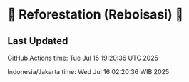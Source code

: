 
# 🌳 Reforestation (Reboisasi) 🌲

## Last Updated

GitHub Actions time: Tue Jul 15 19:20:36 UTC 2025

Indonesia/Jakarta time: Wed Jul 16 02:20:36 WIB 2025
